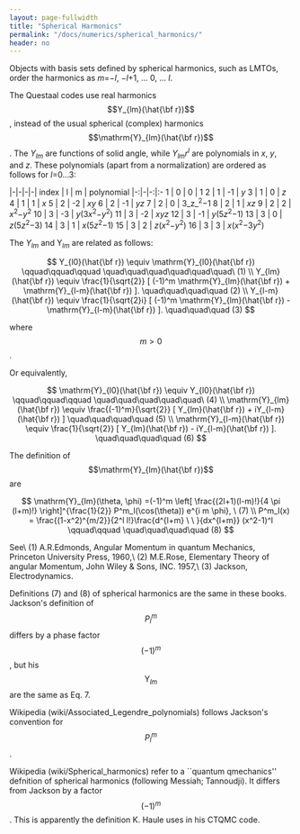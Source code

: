 ```yaml
---
layout: page-fullwidth
title: "Spherical Harmonics"
permalink: "/docs/numerics/spherical_harmonics/"
header: no
---
```


Objects with basis sets defined 
by spherical harmonics, such as LMTOs, order the harmonics as
<i>m</i>=&minus;<i>l</i>, &minus;<i>l</i>+1, &hellip; 0, &hellip; <i>l</i>.

The Questaal codes use real harmonics $$Y_{lm}(\hat{\bf r})$$,
instead of the usual spherical (complex) harmonics $$\mathrm{Y}_{lm}(\hat{\bf r})$$.
The
<i>Y<sub>lm</sub></i> are functions of solid angle, while
<i>Y<sub>lm</sub>r<sup>l</sup></i> are polynomials in _x_, _y_, and
_z_.  These polynomials (apart from a normalization) are ordered as
follows for _l_=0&hellip;3:

   |-|-|-|-|
  index  | l |   m |    polynomial
   |-:|-|-:|:-
     1   | 0 |   0 |       1
     2   | 1 |  -1 |       _y_
     3   | 1 |   0 |       _z_
     4   | 1 |   1 |       _x_
     5   | 2 |  -2 |       _xy_
     6   | 2 |  -1 |       _yz_
     7   | 2 |   0 |       3_z_<sup>2</sup>&minus;1
     8   | 2 |   1 |       <i>xz</i>
     9   | 2 |   2 |       <i>x</i><sup>2</sup>&minus;<i>y</i><sup>2</sup>
     10  | 3 |  -3 |       <i>y</i>(3<i>x</i><sup>2</sup>&minus;<i>y</i><sup>2</sup>)
     11  | 3 |  -2 |       <i>xyz</i>
     12  | 3 |  -1 |       <i>y</i>(5<i>z</i><sup>2</sup>&minus;1)
     13  | 3 |   0 |       <i>z</i>(5<i>z</i><sup>2</sup>&minus;3)
     14  | 3 |   1 |       <i>x</i>(5<i>z</i><sup>2</sup>&minus;1)
     15  | 3 |   2 |       <i>z</i>(<i>x</i><sup>2</sup>&minus;<i>y</i><sup>2</sup>)
     16  | 3 |   3 |       <i>x</i>(<i>x</i><sup>2</sup>&minus;3<i>y</i><sup>2</sup>)



The <i>Y<sub>lm</sub></i> and Y<i><sub>lm</sub></i> are related as follows:

$$
 Y_{l0}(\hat{\bf r}) \equiv \mathrm{Y}_{l0}(\hat{\bf r})
\qquad\qquad\qquad
\quad\quad\quad\quad\quad\quad\ (1)
\\
 Y_{lm}(\hat{\bf r}) \equiv \frac{1}{\sqrt{2}}
           [ (-1)^m \mathrm{Y}_{lm}(\hat{\bf r}) + \mathrm{Y}_{l-m}(\hat{\bf r}) ].
 \quad\quad\quad\quad (2)
\\
 Y_{l-m}(\hat{\bf r})
  \equiv \frac{1}{\sqrt{2}i}
           [ (-1)^m \mathrm{Y}_{lm}(\hat{\bf r}) - \mathrm{Y}_{l-m}(\hat{\bf r}) ].
\quad\quad\quad (3)
$$

where $$m>0$$. 

Or equivalently,

$$
\mathrm{Y}_{l0}(\hat{\bf r}) \equiv Y_{l0}(\hat{\bf r})
\qquad\qquad\qquad
\quad\quad\quad\quad\quad\ (4)
\\
\mathrm{Y}_{lm}(\hat{\bf r}) \equiv \frac{(-1)^m}{\sqrt{2}}
           [ Y_{lm}(\hat{\bf r}) + iY_{l-m}(\hat{\bf r}) ]
\quad\quad\quad\quad (5)
\\
\mathrm{Y}_{l-m}(\hat{\bf r}) \equiv \frac{1}{\sqrt{2}}
           [ Y_{lm}(\hat{\bf r}) - iY_{l-m}(\hat{\bf r}) ].
\quad\quad\quad\quad (6)
$$

The definition of $$\mathrm{Y}_{lm}(\hat{\bf r})$$ are

$$
\mathrm{Y}_{lm}(\theta, \phi)
=(-1)^m \left[ \frac{(2l+1)(l-m)!}{4 \pi (l+m)!} \right]^{\frac{1}{2}} P^m_l(\cos(\theta)) e^{i m \phi},
\ (7)
\\
P^m_l(x) = \frac{(1-x^2)^{m/2}}{2^l l!}\frac{d^{l+m} \ \ }{dx^{l+m}} (x^2-1)^l
\qquad\qquad
\quad\quad\quad\quad (8)
$$

See\\
(1) A.R.Edmonds, Angular Momentum in quantum Mechanics, 
Princeton University Press, 1960,\\
(2) M.E.Rose, Elementary Theory of angular Momentum,
John Wiley & Sons, INC. 1957,\\
(3) Jackson, Electrodynamics.

Definitions (7) and (8) of spherical harmonics are the same in these books.
Jackson's definition of $$P_l^m$$ differs by a phase factor $$(-1)^m$$, 
but his $$\mathrm{Y}_{lm}$$ are the same as Eq. 7.

Wikipedia (wiki/Associated\_Legendre\_polynomials) follows Jackson's convention for $$P_l^m$$.

Wikipedia (wiki/Spherical\_harmonics) refer to a ``quantum
qmechanics'' defnition of spherical harmonics (following Messiah;
Tannoudji).  It differs from Jackson by a factor $$(-1)^m$$.  This is
apparently the definition K. Haule uses in his CTQMC code.




